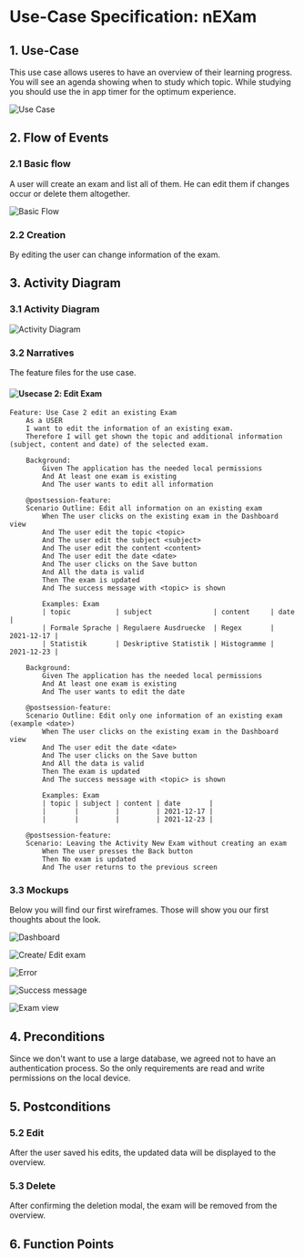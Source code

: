 # Use-Case Specification: nEXam

## 1. Use-Case
This use case allows useres to have an overview of their learning progress.
You will see an agenda showing when to study which topic.
While studying you should use the in app timer for the optimum experience.

![Use Case](https://github.com/Calco2001/nEXam/blob/main/docs/diagrams/use%20case%20diagram.jpg)

## 2. Flow of Events
### 2.1 Basic flow
A user will create an exam and list all of them. He can edit them if changes occur or delete them altogether.

![Basic Flow](https://github.com/Calco2001/nEXam/blob/main/docs/diagrams/basic%20flow.jpg)

### 2.2 Creation
By editing the user can change information of the exam.

## 3. Activity Diagram
### 3.1 Activity Diagram
![Activity Diagram](https://github.com/Calco2001/nEXam/blob/main/docs/diagrams/activity_diagram_1.jpg)

### 3.2 Narratives
The feature files for the use case.
#### ![Usecase 2](https://github.com/Calco2001/nEXam/blob/main/application/src/test/UC2.feature): Edit Exam
```Gherkin
Feature: Use Case 2 edit an existing Exam
    As a USER 
    I want to edit the information of an existing exam.
    Therefore I will get shown the topic and additional information (subject, content and date) of the selected exam.

    Background:
        Given The application has the needed local permissions
        And At least one exam is existing
        And The user wants to edit all information

    @postsession-feature:
    Scenario Outline: Edit all information on an existing exam
        When The user clicks on the existing exam in the Dashboard view
        And The user edit the topic <topic>
        And The user edit the subject <subject>
        And The user edit the content <content>
        And The user edit the date <date>
        And The user clicks on the Save button
        And All the data is valid
        Then The exam is updated 
        And The success message with <topic> is shown

        Examples: Exam
        | topic           | subject               | content     | date       |
        | Formale Sprache | Regulaere Ausdruecke  | Regex       | 2021-12-17 |
        | Statistik       | Deskriptive Statistik | Histogramme | 2021-12-23 |

    Background:
        Given The application has the needed local permissions
        And At least one exam is existing
        And The user wants to edit the date

    @postsession-feature:
    Scenario Outline: Edit only one information of an existing exam (example <date>)
        When The user clicks on the existing exam in the Dashboard view
        And The user edit the date <date>
        And The user clicks on the Save button
        And All the data is valid
        Then The exam is updated 
        And The success message with <topic> is shown

        Examples: Exam
        | topic | subject | content | date       |
        |       |         |         | 2021-12-17 |
        |       |         |         | 2021-12-23 |

    @postsession-feature:
    Scenario: Leaving the Activity New Exam without creating an exam
        When The user presses the Back button 
        Then No exam is updated
        And The user returns to the previous screen
```

### 3.3 Mockups

Below you will find our first wireframes. Those will show you our first thoughts about the look.

![Dashboard](https://github.com/Calco2001/nEXam/blob/main/docs/wireframes/dashboard.PNG)

![Create/ Edit exam](https://github.com/Calco2001/nEXam/blob/main/docs/wireframes/create%20edit%20exam.PNG)

![Error](https://github.com/Calco2001/nEXam/blob/main/docs/wireframes/error.PNG)

![Success message](https://github.com/Calco2001/nEXam/blob/main/docs/wireframes/success%20message.PNG)

![Exam view](https://github.com/Calco2001/nEXam/blob/main/docs/wireframes/exam%20view.PNG)

## 4. Preconditions

Since we don't want to use a large database, we agreed not to have an authentication process. So the only requirements are read and write permissions on the local device.

## 5. Postconditions

### 5.2 Edit
After the user saved his edits, the updated data will be displayed to the overview.

### 5.3 Delete
After confirming the deletion modal, the exam will be removed from the overview.

## 6. Function Points
[//]: <Domain Characteristic Table>

[//]: <Complexity Adjustment Table>